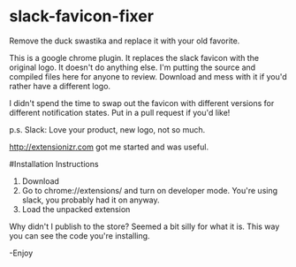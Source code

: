 # slack-favicon-fixer
Remove the duck swastika and replace it with your old favorite.

This is a google chrome plugin.
It replaces the slack favicon with the original logo.
It doesn't do anything else. I'm putting the source and compiled files here for anyone to review.
Download and mess with it if you'd rather have a different logo.

I didn't spend the time to swap out the favicon with different versions for different notification states. Put in a pull request if you'd like!

p.s. Slack: Love your product, new logo, not so much.

http://extensionizr.com got me started and was useful.


#Installation Instructions
1. Download
2. Go to chrome://extensions/ and turn on developer mode. You're using slack, you probably had it on anyway.
3. Load the unpacked extension

Why didn't I publish to the store? Seemed a bit silly for what it is. This way you can see the code you're installing.

-Enjoy